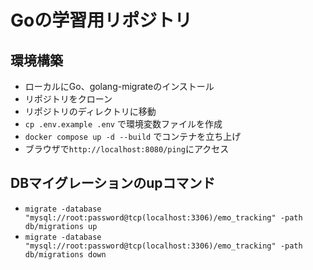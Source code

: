 # Goの学習用リポジトリ

## 環境構築
- ローカルにGo、golang-migrateのインストール
- リポジトリをクローン
- リポジトリのディレクトリに移動
- `cp .env.example .env` で環境変数ファイルを作成
- `docker compose up -d --build` でコンテナを立ち上げ
- ブラウザで`http://localhost:8080/ping`にアクセス

## DBマイグレーションのupコマンド
- `migrate -database "mysql://root:password@tcp(localhost:3306)/emo_tracking" -path db/migrations up`
- `migrate -database "mysql://root:password@tcp(localhost:3306)/emo_tracking" -path db/migrations down`
